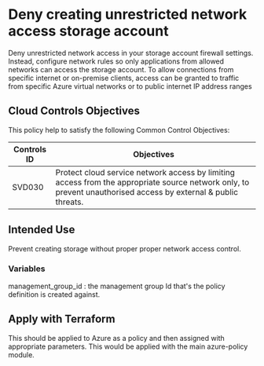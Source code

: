 # Deny creating unrestricted network access storage account

Deny unrestricted network access in your storage account firewall settings. Instead, configure network rules so only applications from allowed networks can access the storage account. To allow connections from specific internet or on-premise clients, access can be granted to traffic from specific Azure virtual networks or to public internet IP address ranges

## Cloud Controls Objectives

This policy help to satisfy the following Common Control Objectives:

| Controls ID  | Objectives |
|---|---|
|SVD030|Protect cloud service network access by limiting access from the appropriate source network only, to prevent unauthorised access by external & public threats.|

## Intended Use

Prevent creating storage without proper proper network access control.

### Variables

management_group_id : the management group Id that's the policy definition is created against.

## Apply with Terraform

This should be applied to Azure as a policy and then assigned with appropriate parameters. This would be applied with the main azure-policy module.